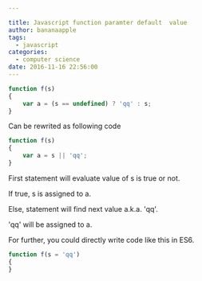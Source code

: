 ```yaml
---

title: Javascript function paramter default  value
author: bananaapple
tags:
  - javascript
categories:
  - computer science
date: 2016-11-16 22:56:00
---
```

```js
function f(s)
{
	var a = (s == undefined) ? 'qq' : s;
}
```

Can be rewrited as following code

```js
function f(s)
{
	var a = s || 'qq';
}
```

First statement will evaluate value of s is true or not.

If true, s is assigned to a.

Else, statement will find next value a.k.a. 'qq'.

'qq' will be assigned to a.


For further, you could directly write code like this in ES6.

```js
function f(s = 'qq')
{
}
```



